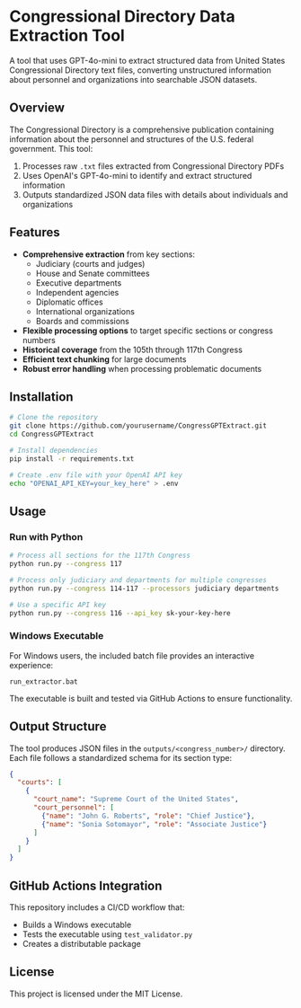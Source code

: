 # Congressional Directory Data Extraction Tool

A tool that uses GPT-4o-mini to extract structured data from United States Congressional Directory text files, converting unstructured information about personnel and organizations into searchable JSON datasets.

## Overview

The Congressional Directory is a comprehensive publication containing information about the personnel and structures of the U.S. federal government. This tool:

1. Processes raw `.txt` files extracted from Congressional Directory PDFs
2. Uses OpenAI's GPT-4o-mini to identify and extract structured information
3. Outputs standardized JSON data files with details about individuals and organizations

## Features

- **Comprehensive extraction** from key sections:
  - Judiciary (courts and judges)
  - House and Senate committees
  - Executive departments
  - Independent agencies
  - Diplomatic offices
  - International organizations
  - Boards and commissions
- **Flexible processing options** to target specific sections or congress numbers
- **Historical coverage** from the 105th through 117th Congress
- **Efficient text chunking** for large documents
- **Robust error handling** when processing problematic documents

## Installation

```bash
# Clone the repository
git clone https://github.com/yourusername/CongressGPTExtract.git
cd CongressGPTExtract

# Install dependencies
pip install -r requirements.txt

# Create .env file with your OpenAI API key
echo "OPENAI_API_KEY=your_key_here" > .env
```

## Usage

### Run with Python

```bash
# Process all sections for the 117th Congress
python run.py --congress 117

# Process only judiciary and departments for multiple congresses
python run.py --congress 114-117 --processors judiciary departments

# Use a specific API key
python run.py --congress 116 --api_key sk-your-key-here
```

### Windows Executable

For Windows users, the included batch file provides an interactive experience:

```
run_extractor.bat
```

The executable is built and tested via GitHub Actions to ensure functionality.

## Output Structure

The tool produces JSON files in the `outputs/<congress_number>/` directory. Each file follows a standardized schema for its section type:

```json
{
  "courts": [
    {
      "court_name": "Supreme Court of the United States",
      "court_personnel": [
        {"name": "John G. Roberts", "role": "Chief Justice"},
        {"name": "Sonia Sotomayor", "role": "Associate Justice"}
      ]
    }
  ]
}
```

## GitHub Actions Integration

This repository includes a CI/CD workflow that:
- Builds a Windows executable
- Tests the executable using `test_validator.py`
- Creates a distributable package

## License

This project is licensed under the MIT License.